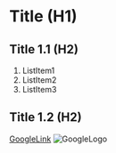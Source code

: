 # Title (H1)

## Title 1.1 (H2)

1. ListItem1
2. ListItem2
3. ListItem3

## Title 1.2 (H2) 

[GoogleLink](https://www.google.com)
![GoogleLogo](https://hi-tech.ua/wp-content/uploads/2019/09/Google-logo.jpg)